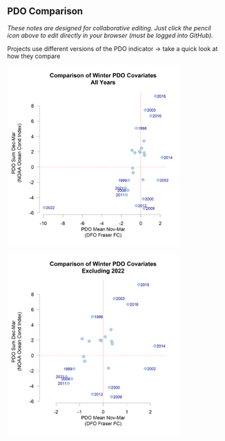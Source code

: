 ## PDO Comparison

*These notes are designed for collaborative editing. Just click the pencil icon above to edit directly in your browser (must be logged into GitHub).*


Projects use different versions of the PDO indicator -> take a quick look at how they compare

<img src="https://github.com/SOLV-Code/Open-Source-Env-Cov-PacSalmon/blob/main/OUTPUT/PDO_Comparisons/PDO_Comparisons_Scatter_All.png"
	width="400">


<img src="https://github.com/SOLV-Code/Open-Source-Env-Cov-PacSalmon/blob/main/OUTPUT/PDO_Comparisons/PDO_Comparisons_Scatter_Excl2022.png"
	width="400">